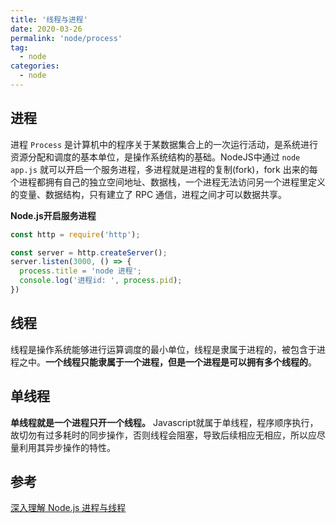 ```yaml
---
title: '线程与进程'
date: 2020-03-26
permalink: 'node/process'
tag:
  - node
categories:
  - node
---
```


## 进程

进程 `Process` 是计算机中的程序关于某数据集合上的一次运行活动，是系统进行资源分配和调度的基本单位，是操作系统结构的基础。NodeJS中通过 `node app.js` 就可以开启一个服务进程，多进程就是进程的复制(fork)，fork 出来的每个进程都拥有自己的独立空间地址、数据栈，一个进程无法访问另一个进程里定义的变量、数据结构，只有建立了 RPC 通信，进程之间才可以数据共享。

**Node.js开启服务进程**

```js
const http = require('http');

const server = http.createServer();
server.listen(3000, () => {
  process.title = 'node 进程';
  console.log('进程id: ', process.pid);
})
```

## 线程

线程是操作系统能够进行运算调度的最小单位，线程是隶属于进程的，被包含于进程之中。**一个线程只能隶属于一个进程，但是一个进程是可以拥有多个线程的**。

## 单线程

**单线程就是一个进程只开一个线程。** Javascript就属于单线程，程序顺序执行，故切勿有过多耗时的同步操作，否则线程会阻塞，导致后续相应无相应，所以应尽量利用其异步操作的特性。

## 参考

[深入理解 Node.js 进程与线程](https://mp.weixin.qq.com/s/VzXnnfn4gCBMd5wea3LRIg)
